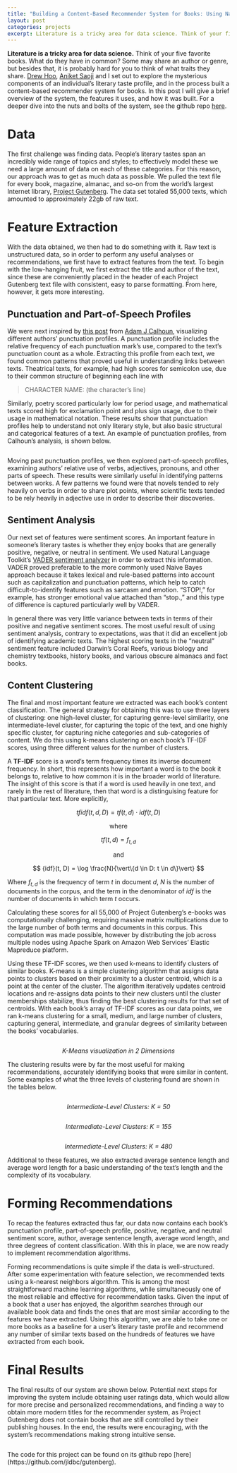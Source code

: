 ```yaml
---
title: "Building a Content-Based Recommender System for Books: Using Natural Language Processing to Understand Literary Preference"
layout: post
categories: projects
excerpt: Literature is a tricky area for data science. Think of your five favorite books. What do they have in common? Some may share an author or genre, but besides that, it is probably hard for you to think of what traits they share. My team and I set out to explore the mysterious components of an individual’s literary taste profile, and in the process built a content-based recommender system for books. This post is a brief overview of the system, the features it uses, and how it was built.
---
```

**Literature is a tricky area for data science.** Think of your five favorite books. What do they have in common? Some may share an author or genre, but besides that, it is probably hard for you to think of what traits they share. [Drew Hoo](https://www.linkedin.com/in/drewhoo), [Aniket Saoji](https://www.linkedin.com/in/aniket-saoji-b7b40955) and I set out to explore the mysterious components of an individual’s literary taste profile, and in the process built a content-based recommender system for books. In this post I will give a brief overview of the system, the features it uses, and how it was built. For a deeper dive into the nuts and bolts of the system, see the github repo [here](https://github.com/jldbc/gutenberg).

# Data
The first challenge was finding data. People’s literary tastes span an incredibly wide range of topics and styles; to effectively model these we need a large amount of data on each of these categories. For this reason, our approach was to get as much data as possible. We pulled the text file for every book, magazine, almanac, and so-on from the world’s largest Internet library, [Project Gutenberg](http://gutenberg.org). The data set totaled 55,000 texts, which amounted to approximately 22gb of raw text.

# Feature Extraction
With the data obtained, we then had to do something with it. Raw text is unstructured data, so in order to perform any useful analyses or recommendations, we first have to extract features from the text. To begin with the low-hanging fruit, we first extract the title and author of the text, since these are conveniently placed in the header of each Project Gutenberg text file with consistent, easy to parse formatting. From here, however, it gets more interesting.

## Punctuation and Part-of-Speech Profiles
We were next inspired by [this post](https://medium.com/@neuroecology/punctuation-in-novels-8f316d542ec4#.mf4s5ru6g) from [Adam J Calhoun](https://medium.com/@neuroecology), visualizing different authors’ punctuation profiles. A punctuation profile includes the relative frequency of each punctuation mark’s use, compared to the text’s punctuation count as a whole. Extracting this profile from each text, we found common patterns that proved useful in understanding links between texts. Theatrical texts, for example, had high scores for semicolon use, due to their common structure of beginning each line with

> CHARACTER NAME: (the character’s line)

Similarly, poetry scored particularly low for period usage, and mathematical texts scored high for exclamation point and plus sign usage, due to their usage in mathematical notation. These results show that punctuation profiles help to understand not only literary style, but also basic structural and categorical features of a text. An example of punctuation profiles, from Calhoun’s analysis, is shown below.

<p>
    <img src="/images/fulls/rec_img1.png" alt>
</p>

Moving past punctuation profiles, we then explored part-of-speech profiles, examining authors’ relative use of verbs, adjectives, pronouns, and other parts of speech. These results were similarly useful in identifying patterns between works. A few patterns we found were that novels tended to rely heavily on verbs in order to share plot points, where scientific texts tended to be rely heavily in adjective use in order to describe their discoveries.

## Sentiment Analysis
Our next set of features were sentiment scores. An important feature in someone’s literary tastes is whether they enjoy books that are generally positive, negative, or neutral in sentiment. We used Natural Language Toolkit’s [VADER sentiment analyzer](https://github.com/cjhutto/vaderSentiment) in order to extract this information. VADER proved preferable to the more commonly used Naive Bayes approach because it takes lexical and rule-based patterns into account such as capitalization and punctuation patterns, which help to catch difficult-to-identify features such as sarcasm and emotion. “STOP!,” for example, has stronger emotional value attached than “stop.,” and this type of difference is captured particularly well by VADER.

In general there was very little variance between texts in terms of their positive and negative sentiment scores. The most useful result of using sentiment analysis, contrary to expectations, was that it did an excellent job of identifying academic texts. The highest scoring texts in the “neutral” sentiment feature included Darwin’s Coral Reefs, various biology and chemistry textbooks, history books, and various obscure almanacs and fact books.

## Content Clustering
The final and most important feature we extracted was each book’s content classification. The general strategy for obtaining this was to use three layers of clustering: one high-level cluster, for capturing genre-level similarity, one intermediate-level cluster, for capturing the topic of the text, and one highly specific cluster, for capturing niche categories and sub-categories of content. We do this using k-means clustering on each book’s TF-IDF scores, using three different values for the number of clusters.

A **TF-IDF** score is a word’s term frequency times its inverse document frequency. In short, this represents how important a word is to the book it belongs to, relative to how common it is in the broader world of literature. The insight of this score is that if a word is used heavily in one text, and rarely in the rest of literature, then that word is a distinguising feature for that particular text. More explicitly, 

$$ {tfidf} (t,d,D)={tf} (t,d)\cdot{idf} (t,D) $$ 

<p align="center"> where </p>

$$ {tf} (t,d)= f_{t,d} $$

<p align="center"> and </p>

$$ {idf}(t, D) =  \log \frac{N}{\vert\{d \in D: t \in d\}\vert} $$

Where $f_{t,d}$ is the frequency of term $t$ in document $d$, $N$ is the number of documents in the corpus, and the term in the denominator of ${idf}$ is the number of documents in which term $t$ occurs. 

Calculating these scores for all 55,000 of Project Gutenberg’s e-books was computationally challenging, requiring massive matrix multiplications due to the large number of both terms and documents in this corpus. This computation was made possible, however by distributing the job across multiple nodes using Apache Spark on Amazon Web Services’ Elastic Mapreduce platform.

Using these TF-IDF scores, we then used k-means to identify clusters of similar books. K-means is a simple clustering algorithm that assigns data points to clusters based on their proximity to a cluster centroid, which is a point at the center of the cluster. The algorithm iteratively updates centroid locations and re-assigns data points to their new clusters until the cluster memberships stabilize, thus finding the best clustering results for that set of centroids. With each book’s array of TF-IDF scores as our data points, we ran k-means clustering for a small, medium, and large number of clusters, capturing general, intermediate, and granular degrees of similarity between the books’ vocabularies.

<p align = "center">
    <img src="/images/fulls/rec_img2.jpeg" alt>
</p>
<p align="center">
    <em align="center">K-Means visualization in 2 Dimensions</em>
</p>
The clustering results were by far the most useful for making recommendations, accurately identifying books that were similar in content. Some examples of what the three levels of clustering found are shown in the tables below.

<p align = "center">
    <img src="/images/fulls/rec_img3.png" alt>
</p>
<p align="center">
    <em align="center">Intermediate-Level Clusters: K = 50</em>
</p>

<p align = "center">
    <img src="/images/fulls/rec_img4.png" alt>
</p>
<p align="center">
    <em align="center">Intermediate-Level Clusters: K = 155</em>
</p>

<p align = "center">
    <img src="/images/fulls/rec_img5.png" alt>
</p>
<p align="center">
    <em align="center">Intermediate-Level Clusters: K = 480</em>
</p>
Additional to these features, we also extracted average sentence length and average word length for a basic understanding of the text’s length and the complexity of its vocabulary.

# Forming Recommendations
To recap the features extracted thus far, our data now contains each book’s punctuation profile, part-of-speech profile, positive, negative, and neutral sentiment score, author, average sentence length, average word length, and three degrees of content classification. With this in place, we are now ready to implement recommendation algorithms.

Forming recommendations is quite simple if the data is well-structured. After some experimentation with feature selection, we recommended texts using a k-nearest neighbors algorithm. This is among the most straightforward machine learning algorithms, while simultaneously one of the most reliable and effective for recommendation tasks. Given the input of a book that a user has enjoyed, the algorithm searches through our available book data and finds the ones that are most similar according to the features we have extracted. Using this algorithm, we are able to take one or more books as a baseline for a user’s literary taste profile and recommend any number of similar texts based on the hundreds of features we have extracted from each book.

# Final Results
The final results of our system are shown below. Potential next steps for improving the system include obtaining user ratings data, which would allow for more precise and personalized recommendations, and finding a way to obtain more modern titles for the recommender system, as Project Gutenberg does not contain books that are still controlled by their publishing houses. In the end, the results were encouraging, with the system’s recommendations making strong intuitive sense.

<p align = "center">
    <img src="/images/fulls/rec_img6.png" alt>
</p>
The code for this project can be found on its github repo [here](https://github.com/jldbc/gutenberg).


<div>
      <script>
  (function(i,s,o,g,r,a,m){i['GoogleAnalyticsObject']=r;i[r]=i[r]||function(){
  (i[r].q=i[r].q||[]).push(arguments)},i[r].l=1*new Date();a=s.createElement(o),
  m=s.getElementsByTagName(o)[0];a.async=1;a.src=g;m.parentNode.insertBefore(a,m)
  })(window,document,'script','https://www.google-analytics.com/analytics.js','ga');

  ga('create', 'UA-52953508-1', 'auto');
  ga('send', 'pageview');

</script>
</div>


